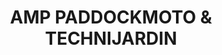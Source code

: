 ---
title: "AMP PADDOCKMOTO & TECHNIJARDIN"
url: /serignan-du-comtat/amp-paddockmoto-und-technijardin/
shop: Sport
---